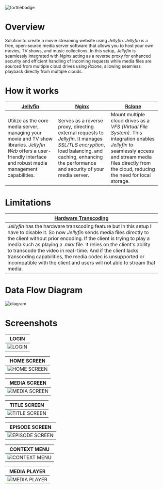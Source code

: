 ![forthebadge](https://forthebadge.com/images/badges/works-on-my-machine.svg)
# Overview
Solution to create a movie streaming website using _Jellyfin_. _Jellyfin_ is a free, open-source media server software that allows you to host your own movies, TV shows, and music collections. In this setup, _Jellyfin_ is seamlessly integrated with _Nginx_ acting as a reverse proxy for enhanced security and efficient handling of incoming requests while media files are sourced from multiple cloud drives using _Rclone_, allowing seamless playback directly from multiple clouds.
# How it works
| [Jellyfin](https://jellyfin.org) | [Nginx](https://www.nginx.com) | [Rclone](https://rclone.org) |
| -------- | ----- | ------ |
| Utilize as the core media server, managing your movie and TV show libraries. _Jellyfin Web_ offers a user-friendly interface and robust media management capabilities. | Serves as a reverse proxy, directing external requests to _Jellyfin_. It manages _SSL/TLS encryption_, load balancing, and caching, enhancing the performance and security of your media server. | Mount multiple cloud drives as a _VFS (Virtual File System)_. This integration enables _Jellyfin_ to seamlessly access and stream media files directly from the cloud, reducing the need for local storage.
# Limitations
| [Hardware Transcoding](https://jellyfin.org/docs/general/clients/codec-support) |
| -------------------------- |
| _Jellyfin_ has the hardware transcoding feature but in this setup I have to disable it. So now _Jellyfin_ sends media files directly to the client without prior encoding. If the client is trying to play a media such as playing a _.mkv_ file. It relies on the client's ability to transcode the video in real-time. And if the client lacks transcoding capabilities, the media codec is unsupported or incompatible with the client and users will not able to stream that media. |
# Data Flow Diagram
![diagram](https://user-images.githubusercontent.com/76725656/280439679-928083ee-199c-406b-9417-e66f83065516.png)
# Screenshots
| LOGIN |
| ----- |
| ![LOGIN](https://user-images.githubusercontent.com/76725656/280435375-82f0420d-7811-4576-ab70-0c78d4d56ed2.png) |

| HOME SCREEN |
| ----------- |
| ![HOME SCREEN](https://user-images.githubusercontent.com/76725656/280435378-f872904e-10b8-4c0b-a7ab-ffc466e317a8.png) |

| MEDIA SCREEN |
| ------------ |
| ![MEDIA SCREEN](https://user-images.githubusercontent.com/76725656/280435379-97fc89de-7975-4555-811a-81f1122e85cc.png) |

| TITLE SCREEN |
| ------------ |
| ![TITLE SCREEN](https://user-images.githubusercontent.com/76725656/280435380-16c1f262-8114-4257-b536-84180c196bba.png) |

| EPISODE SCREEN |
| -------------- |
| ![EPISODE SCREEN](https://user-images.githubusercontent.com/76725656/280435381-93576b3a-7f49-4e76-b12e-b0c1dc4ff892.png) |

| CONTEXT MENU |
| -------------- |
| ![CONTEXT MENU](https://user-images.githubusercontent.com/76725656/280435382-4ed2da50-e0bc-41c6-8581-3d815a5f0fcc.png) |

| MEDIA PLAYER |
| ------------ |
| ![MEDIA PLAYER](https://user-images.githubusercontent.com/76725656/280435940-dbb8a787-84de-4045-b676-2e879d11a187.png) |
